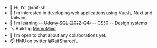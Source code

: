 - 👋 Hi, I’m @raif-sh
- 👀 I’m interested in developing web applications using VueJs, Nuxt and Tailwind
- 🌱 I’m learning 
-- ~~Udemy SQL (2022-Q4)~~
-- CS50 
-- Design systems
- 🪛 Building <a href="https://memo-mind.vercel.app">MemoMind</a>
- 💞️ I’m open to chat about any collaborations yet. 
- 📫 HMU on twitter @RaifShareef_

<!---
raif-sh/raif-sh is a ✨ special ✨ repository because its `README.md` (this file) appears on your GitHub profile.
You can click the Preview link to take a look at your changes.
--->
